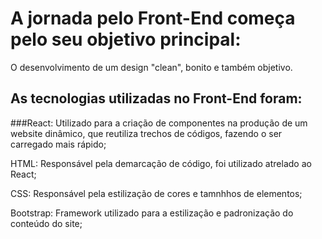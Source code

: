 # A jornada pelo Front-End começa pelo seu objetivo principal:

O desenvolvimento de um design "clean", bonito e também objetivo.

## As tecnologias utilizadas no Front-End foram:
###React: Utilizado para a criação de componentes na produção de um website dinâmico, que reutiliza trechos de códigos, fazendo o ser carregado mais rápido;

HTML: Responsável pela demarcação de código, foi utilizado atrelado ao React;

CSS: Responsável pela estilização de cores e tamnhhos de elementos;

Bootstrap: Framework utilizado para a estilização e padronização do conteúdo do site;

